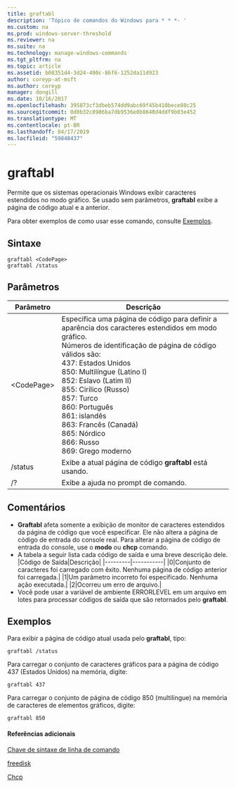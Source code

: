 ```yaml
---
title: graftabl
description: 'Tópico de comandos do Windows para * * *- '
ms.custom: na
ms.prod: windows-server-threshold
ms.reviewer: na
ms.suite: na
ms.technology: manage-windows-commands
ms.tgt_pltfrm: na
ms.topic: article
ms.assetid: b08351d4-3d24-490c-86f6-1252da11d923
author: coreyp-at-msft
ms.author: coreyp
manager: dongill
ms.date: 10/16/2017
ms.openlocfilehash: 395873cf3dbeb574dd9abc69f45b410bece80c25
ms.sourcegitcommit: 0d0b32c8986ba7db9536e0b8648d4ddf9b03e452
ms.translationtype: MT
ms.contentlocale: pt-BR
ms.lasthandoff: 04/17/2019
ms.locfileid: "59848437"
---
```

# <a name="graftabl"></a>graftabl



Permite que os sistemas operacionais Windows exibir caracteres estendidos no modo gráfico. Se usado sem parâmetros, **graftabl** exibe a página de código atual e a anterior.

Para obter exemplos de como usar esse comando, consulte [Exemplos](#BKMK_examples).

## <a name="syntax"></a>Sintaxe

```
graftabl <CodePage>
graftabl /status
```

## <a name="parameters"></a>Parâmetros

|Parâmetro|Descrição|
|---------|-----------|
|\<CodePage>|Especifica uma página de código para definir a aparência dos caracteres estendidos em modo gráfico.</br>Números de identificação de página de código válidos são:</br>437: Estados Unidos</br>850: Multilíngue (Latino I)</br>852: Eslavo (Latim II)</br>855: Cirílico (Russo)</br>857: Turco</br>860: Português</br>861: islandês</br>863: Francês (Canadá)</br>865: Nórdico</br>866: Russo</br>869: Grego moderno|
|/status|Exibe a atual página de código **graftabl** está usando.|
|/?|Exibe a ajuda no prompt de comando.|

## <a name="remarks"></a>Comentários

-   **Graftabl** afeta somente a exibição de monitor de caracteres estendidos da página de código que você especificar. Ele não altera a página de código de entrada do console real. Para alterar a página de código de entrada do console, use o **modo** ou **chcp** comando.
-   A tabela a seguir lista cada código de saída e uma breve descrição dele.  
    |Código de Saída|Descrição|
    |---------|-----------|
    |0|Conjunto de caracteres foi carregado com êxito. Nenhuma página de código anterior foi carregada.|
    |1|Um parâmetro incorreto foi especificado. Nenhuma ação executada.|
    |2|Ocorreu um erro de arquivo.|
-   Você pode usar a variável de ambiente ERRORLEVEL em um arquivo em lotes para processar códigos de saída que são retornados pelo **graftabl**.

## <a name="BKMK_examples"></a>Exemplos

Para exibir a página de código atual usada pelo **graftabl**, tipo:
```
graftabl /status
```
Para carregar o conjunto de caracteres gráficos para a página de código 437 (Estados Unidos) na memória, digite:
```
graftabl 437
```
Para carregar o conjunto de página de código 850 (multilíngue) na memória de caracteres de elementos gráficos, digite:
```
graftabl 850
```

#### <a name="additional-references"></a>Referências adicionais

[Chave de sintaxe de linha de comando](command-line-syntax-key.md)

[freedisk](freedisk.md)

[Chcp](chcp.md)